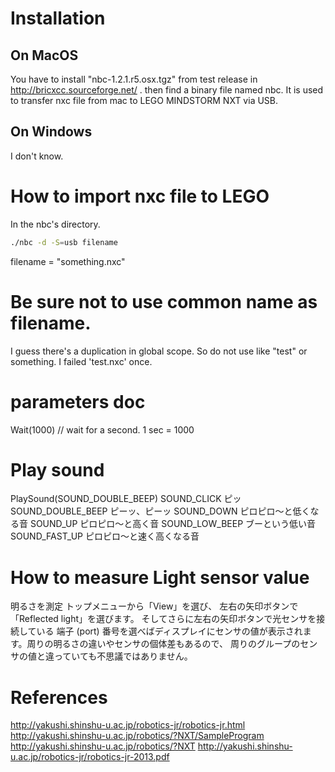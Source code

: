 # Installation
## On MacOS
You have to install "nbc-1.2.1.r5.osx.tgz" from test release in http://bricxcc.sourceforge.net/ .
then find a binary file named nbc. It is used to transfer nxc file from mac to LEGO MINDSTORM NXT via USB.

## On Windows 
I don't know.

# How to import nxc file to LEGO
In the nbc's directory.
```bash
./nbc -d -S=usb filename
```
filename = "something.nxc"

# Be sure not to use common name as filename. 
I guess there's a duplication in global scope. So do not use like "test" or something.
I failed 'test.nxc' once.

# parameters doc
Wait(1000) // wait for a second. 1 sec = 1000

# Play sound
PlaySound(SOUND_DOUBLE_BEEP)
SOUND_CLICK ピッ
SOUND_DOUBLE_BEEP ピーッ、ピーッ
SOUND_DOWN ピロピロ〜と低くなる音
SOUND_UP ピロピロ〜と高く音
SOUND_LOW_BEEP ブーという低い音
SOUND_FAST_UP ピロピロ〜と速く高くなる音

# How to measure Light sensor value
明るさを測定 
トップメニューから「View」を選び、 左右の矢印ボタンで「Reflected light」を選びます。 そしてさらに左右の矢印ボタンで光センサを接続している 端子 (port) 番号を選べばディスプレイにセンサの値が表示されます。周りの明るさの違いやセンサの個体差もあるので、 周りのグループのセンサの値と違っていても不思議ではありません。

# References
http://yakushi.shinshu-u.ac.jp/robotics-jr/robotics-jr.html
http://yakushi.shinshu-u.ac.jp/robotics/?NXT/SampleProgram
http://yakushi.shinshu-u.ac.jp/robotics/?NXT
http://yakushi.shinshu-u.ac.jp/robotics-jr/robotics-jr-2013.pdf